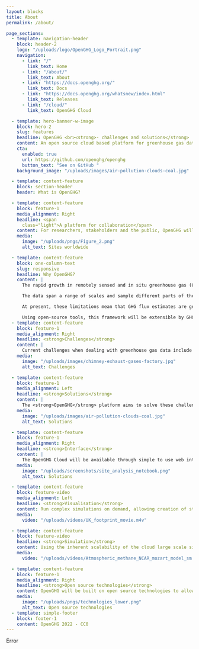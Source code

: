 ```yaml
---
layout: blocks
title: About
permalink: /about/

page_sections:
  - template: navigation-header
    block: header-2
    logo: "/uploads/logo/OpenGHG_Logo_Portrait.png"
    navigation:
      - link: "/"
        link_text: Home
      - link: "/about/"
        link_text: About
      - link: "https://docs.openghg.org/"
        link_text: Docs
      - link: "https://docs.openghg.org/whatsnew/index.html"
        link_text: Releases
      - link: "/cloud/"
        link_text: OpenGHG Cloud

  - template: hero-banner-w-image
    block: hero-2
    slug: features
    headline: OpenGHG <br><strong>- challenges and solutions</strong>
    content: An open source cloud based platform for greenhouse gas data analysis and collaboration.
    cta:
      enabled: true
      url: https://github.com/openghg/openghg
      button_text: "See on GitHub "
    background_image: "/uploads/images/air-pollution-clouds-coal.jpg"

  - template: content-feature
    block: section-header
    header: What is OpenGHG?

  - template: content-feature
    block: feature-1
    media_alignment: Right
    headline: <span
      class="light">A platform for collaboration</span>
    content: For researchers, stakeholders and the public, OpenGHG will offer a platform to perform analyses on greenhouse gas measurements from sites around the world.
    media:
      image: "/uploads/pngs/Figure_2.png"
      alt_text: Sites worldwide

  - template: content-feature
    block: one-column-text
    slug: responsive
    headline: Why OpenGHG?
    content: |
      The rapid growth in remotely sensed and in situ greenhouse gas (GHG) observations will dramatically improve our understanding of the drivers of change in atmospheric radiative forcing. However, the volume and diversity of available data presents a range of challenges. For example, efficient, near-real-time sharing and inter-comparison of data and model outputs is hampered by strict institutional firewalls and, in some cases, lack of computational expertise by data providers and users.</br></br>

      The data span a range of scales and sample different parts of the atmosphere, so inter-comparison and interpretation requires the use of Chemical transport models (CTMs); the “inverse” statistical methods for inferring fluxes using the data and models are computationally intensive and technically challenging to implement.</br></br>

      At present, these limitations mean that GHG flux estimates are generally only carried out on a case-by-case basis for specific research projects, each requiring intensive investigator effort. To address these challenges, we present a feasibility study demonstrating a cloud-based data analysis “hub” for the GHG community. We have brought together measurement, modelling, statistical and cloud-computing expertise to build the architecture for a cloud framework that will streamline the process for data sharing, validation, analysis and visualisation.</br></br>

      Using open-source tools, this framework will be extensible by GHG scientists to carry out the full workflow from data acquisition to operational GHG flux estimation. Such a system will allow us to more effectively integrate data from multiple sources and ultimately provide stakeholders and researchers with more rapid, more robust estimates of GHG sources and sinks.</br>
  - template: content-feature
    block: feature-1
    media_alignment: Right
    headline: <strong>Challenges</strong>
    content: |
      Current challenges when dealing with greenhouse gas data include having both a wide and diverse range of measurements spanning a range of scales (e.g., urban to global) and range of non-standard formats leading to difficulty in inter-comparing datasets. To add to this institutional firewalls often form a barrier to sharing of data resulting in lack of reproducibility and transparency in the emissions evaluation process.
    media:
      image: "/uploads/images/chimney-exhaust-gases-factory.jpg"
      alt_text: Challenges

  - template: content-feature
    block: feature-1
    media_alignment: Left
    headline: <strong>Solutions</strong>
    content: |
      The <strong>OpenGHG</strong> platform aims to solve these challenges by providing a platform for greenhouse gas data analysis. It will allow comparison of data with vital ancillary information such as atmospheric model output, emissions inventories, and mapping tools. The platform will also provide key analysis methods and functionality. We do not plan on creating another long-term data storage repository, we want <strong>OpenGHG</strong> to be a platform that facilitates sharing and analysis of archived greenhouse gas data.
    media:
      image: "/uploads/images/air-pollution-clouds-coal.jpg"
      alt_text: Solutions

  - template: content-feature
    block: feature-1
    media_alignment: Right
    headline: <strong>Interface</strong>
    content: |
      The OpenGHG Cloud will be available through simple to use web interfaces and Jupyter notebook. A web interface will allow upload and simple analyses to be performed and a JupyterHub/BinderHub will allow complex analyses to be developed, hosted and shared.
    media:
      image: "/uploads/screenshots/site_analysis_notebook.png"
      alt_text: Solutions

  - template: content-feature
    block: feature-video
    media_alignment: Left
    headline: <strong>Visualisation</strong>
    content: Run complex simulations on demand, allowing creation of striking visualisations that help transfer knowledge effectively.
    media:
      video: "/uploads/videos/UK_footprint_movie.m4v"

  - template: content-feature
    block: feature-video
    headline: <strong>Simulation</strong>
    content: Using the inherent scalability of the cloud large scale simulations can easily be run.
    media:
      video: "/uploads/videos/Atmospheric_methane_NCAR_mozart_model_sm.mp4"

  - template: content-feature
    block: feature-1
    media_alignment: Right
    headline: <strong>Open source technologies</strong>
    content: OpenGHG will be built on open source technologies to allow cutting edge research on highly scalable cloud platforms
    media:
      image: "/uploads/pngs/technologies_lower.png"
      alt_text: Open source technologies
  - template: simple-footer
    block: footer-1
    content: OpenGHG 2022 - CC0
---
```


Error
